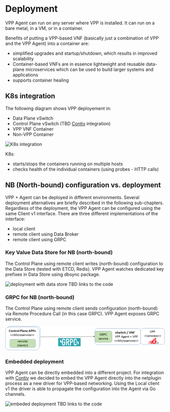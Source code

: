 # Deployment

VPP Agent can run on any server where VPP is installed. It can run
on a bare metal, in a VM, or in a container.
 
Benefits of putting a VPP-based VNF (basically just a combination of VPP
and the VPP Agent) into a container are:
 * simplified upgrades and startup/shutdown, which results in improved
   scalability
 * Container-based VNFs are in essence lightweight and reusable
   data-plane microservices which can be used to build larger systems
   and applications
 * supports container healing 
 
## K8s integration
The following diagram shows VPP deployement in:
- Data Plane vSwitch
- Control Plane vSwitch (TBD [Contiv](http://contiv.github.io/) integration)
- VPP VNF Container
- Non-VPP Container

![K8s integration](imgs/k8s_deployment.png "VPP Agent - K8s integration")

K8s:
- starts/stops the containers running on multiple hosts
- checks health of the individual containers (using probes - HTTP calls)

## NB (North-bound) configuration vs. deployment
VPP + Agent can be deployed in different environments. Several deployment 
alternatives are briefly described in the following sub-chapters.
Regardless of the deployment, the VPP Agent can be configured using
the same Client v1 interface. There are three different implementations
of the interface:
 - local client
 - remote client using Data Broker
 - remote client using GRPC

### Key Value Data Store for NB (north-bound)
The Control Plane using remote client writes (north-bound) configuration
to the Data Store (tested with ETCD, Redis). VPP Agent watches dedicated
key prefixes in Data Store using dbsync package.

![deployment with data store](imgs/deployment_with_data_store.png)
TBD links to the code

### GRPC for NB (north-bound)
The Control Plane using remote client sends configuration (north-bound)
via Remote Procedure Call (in this case GRPC). VPP Agent exposes GRPC
service.

![grpc northbound](imgs/deployment_nb_grpc.png)

### Embedded deployment
VPP Agent can be directly embedded into a different project.
For integration with [Contiv](http://contiv.github.io/) we decided to
embed the VPP Agent directly into the netplugin process as a new driver
for VPP-based networking. Using the Local client v1 the driver is able
to propagate the configuration into the Agent via Go channels.

![embeded deployment](imgs/deployment_embeded.png)
TBD links to the code